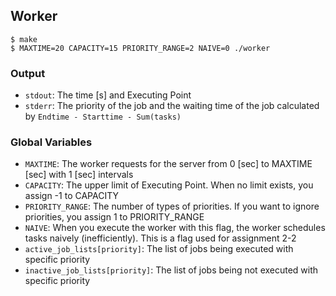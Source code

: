 ## Worker

```
$ make
$ MAXTIME=20 CAPACITY=15 PRIORITY_RANGE=2 NAIVE=0 ./worker
```

### Output
- `stdout`: The time [s] and Executing Point
- `stderr`: The priority of the job and the waiting time of the job calculated by `Endtime - Starttime - Sum(tasks)`

### Global Variables
- `MAXTIME`: The worker requests for the server from 0 [sec] to MAXTIME [sec] with 1 [sec] intervals
- `CAPACITY`: The upper limit of Executing Point. When no limit exists, you assign -1 to CAPACITY 
- `PRIORITY_RANGE`: The number of types of priorities. If you want to ignore priorities, you assign 1 to PRIORITY_RANGE
- `NAIVE`: When you execute the worker with this flag, the worker schedules tasks naively (inefficiently). This is a flag used for assignment 2-2
- `active_job_lists[priority]`: The list of jobs being executed with specific priority
- `inactive_job_lists[priority]`: The list of jobs being not executed with specific priority

